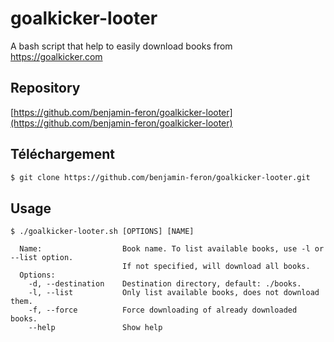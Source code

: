 # goalkicker-looter

A bash script that help to easily download books from https://goalkicker.com

## Repository

[https://github.com/benjamin-feron/goalkicker-looter](https://github.com/benjamin-feron/goalkicker-looter)

## Téléchargement
```bash
$ git clone https://github.com/benjamin-feron/goalkicker-looter.git
```

## Usage
```
$ ./goalkicker-looter.sh [OPTIONS] [NAME]

  Name:                  Book name. To list available books, use -l or --list option.
                         If not specified, will download all books.
  Options:
    -d, --destination    Destination directory, default: ./books.
    -l, --list           Only list available books, does not download them.
    -f, --force          Force downloading of already downloaded books.
    --help               Show help
```
